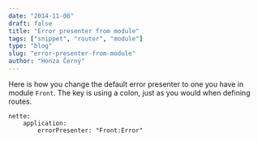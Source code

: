 ```yaml
---
date: "2014-11-08"
draft: false
title: "Error presenter from module"
tags: ["snippet", "router", "module"]
type: "blog"
slug: "error-presenter-from-module"
author: "Honza Černý"
---
```


Here is how you change the default error presenter to one you have in module `Front`. The key is using a colon, just as you would when defining routes.

```neon
nette:
	application:
		errorPresenter: "Front:Error"
```
